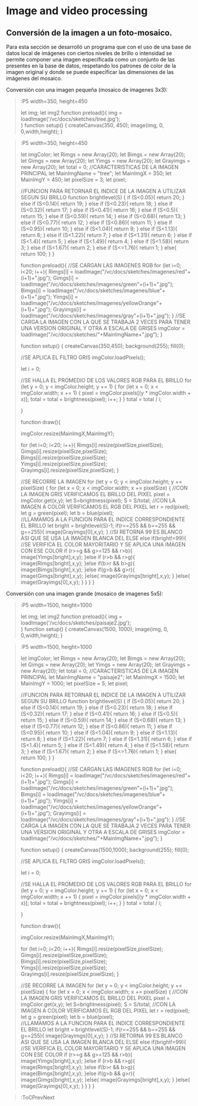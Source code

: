 # Image and video processing

## Conversión de la imagen a un foto-mosaico.

Para esta sección se desarrolló un programa que con el uso de una base de datos local de imágenes con ciertos niveles de brillo o intensidad se permite componer una imagen especificada como un conjunto de las presentes en la base de datos, respetando los patrones de color de la imagen original y donde se puede especificar las dimensiones de las imágenes del mosaico.

Conversión con una imagen pequeña (mosaico de imagenes 3x3):

> :P5 width=350, height=450
>
> let img;
> let img2
> function preload(){
>   img = loadImage('/vc/docs/sketches/tree.jpg');   
>}
> function setup() {
>   createCanvas(350, 450);
>   image(img, 0, 0,width,height);
> }

> :P5 width=350, height=450
>
>let imgColor;
>let Rimgs = new Array(20);
>let Bimgs = new Array(20);
>let Gimgs = new Array(20);
>let Yimgs = new Array(20);
>let Grayimgs = new Array(20);
>let total = 0;
>//CARACTERISTICAS DE LA IMAGEN PRINCIPAL
>let MainImgName = "tree";
>let MainImgX = 350;
>let MainImgY = 450;
>let pixelSize = 3;
>let pixel;
>
>//FUNCION PARA RETORNAR EL INDICE DE LA IMAGEN A UTILIZAR SEGUN SU BRILLO
> function brightlevel(S) {
>  if (S<0.05){
>    return 20;
>  }
>  else if (S<0.14){
>    return 19;
>  }
>  else if (S<0.23){
>    return 18;
>  }
>  else if (S<0.32){
>    return 17;
>  }
>  else if (S<0.41){
>    return 16;
>  }
>  else if (S<0.5){
>    return 15;
>  }
>  else if (S<0.59){
>    return 14;
>  }
>  else if (S<0.68){
>    return 13;
>  }
>  else if (S<0.77){
>    return 12;
>  }
>  else if (S<0.86){
>    return 11;
>  }
>  else if (S<0.95){
>    return 10;
>  }
>  else if (S<1.04){
>    return 9;
>  }
>  else if (S<1.13){
>    return 8;
>  }
>  else if (S<1.22){
>    return 7;
>  }
>  else if (S<1.31){
>    return 6;
>  }
>  else if (S<1.4){
>    return 5;
>  }
>  else if (S<1.49){
>    return 4;
>  }
>  else if (S<1.58){
>    return 3;
>  }
>  else if (S<1.67){
>    return 2;
>  }
>  else if (S<=1.76){
>    return 1;
>  }
>  else{
>    return 100;
>  }
>}
>
>function preload(){
>  //SE CARGAN LAS IMAGENES RGB
>  for (let i=0; i<20; i++){
>    Rimgs[i] = loadImage("/vc/docs/sketches/imagenes/red"+(i+1)+".jpg");
>    Gimgs[i] = loadImage("/vc/docs/sketches/imagenes/green"+(i+1)+".jpg");
>    Bimgs[i] = loadImage("/vc/docs/sketches/imagenes/blue"+(i+1)+".jpg");
>    Yimgs[i] = loadImage("/vc/docs/sketches/imagenes/yellowOrange"+(i+1)+".jpg");
>    Grayimgs[i] = loadImage("/vc/docs/sketches/imagenes/gray"+(i+1)+".jpg");
>  }
>  //SE CARGA LA IMAGEN CON LA QUE SE TRABAJA 2 VECES PARA TENER UNA VERSION ORIGINAL Y OTRA A ESCALA DE GRISES
>  imgColor = loadImage("/vc/docs/sketches/"+MainImgName+".jpg");
>}
> 
>function setup() {
>  createCanvas(350,450);
>  background(255);
>  fill(0);
>  
>  //SE APLICA EL FILTRO GRIS
>  imgColor.loadPixels();
>  
>  let i = 0;
>  
>  //SE HALLA EL PROMEDIO DE LOS VALORES RGB PARA EL BRILLO
>  for (let y = 0; y < imgColor.height; y += 1) {
>    for (let x = 0; x < imgColor.width; x += 1) {
>      pixel = imgColor.pixels[(y * imgColor.width + x)];
>      total = total + brightness(pixel);
>      i++;
>    }
>  }
>  total = total / i;
>
>}
>  
>function draw(){
>  
>  imgColor.resize(MainImgX,MainImgY);
>  
>  for (let i=0; i<20; i++){
>    Rimgs[i].resize(pixelSize,pixelSize);
>    Gimgs[i].resize(pixelSize,pixelSize);
>    Bimgs[i].resize(pixelSize,pixelSize);
>    Yimgs[i].resize(pixelSize,pixelSize);
>    Grayimgs[i].resize(pixelSize,pixelSize);
>  }
>  
> //SE RECORRE LA IMAGEN
>  for (let y = 0; y < imgColor.height; y += pixelSize) {
>    for (let x = 0; x < imgColor.width; x += pixelSize) {
>      //CON LA IMAGEN GRIS VERIFICAMOS EL BRILLO DEL PIXEL
>        pixel = imgColor.get(x,y);
>        let S=brightness(pixel);
>        S = S/total;
>        //CON LA IMAGEN A COLOR VERIFICAMOS EL RGB DEL PIXEL
>        let r = red(pixel);
>        let g = green(pixel);
>        let b = blue(pixel);        
>        //LLAMAMOS A LA FUNCION PARA EL INDICE CORRESPONDIENTE EL BRILLO
>        let bright = brightlevel(S)-1;
>        if(r==255 && b==255 && g==255){
>         image(Grayimgs[0],x,y);
>        }
>        //SI RETORNA 99 ES BLANCO ASI QUE SE USA LA IMAGEN BLANCA DEL ELSE
>        else if(bright!=99){
>          //SE VERIFICA EL COLOR MAYORITARIO Y SE APLICA UNA IMAGEN CON ESE COLOR
>          if (r>=g && g>=125 && r>b){
>            image(Yimgs[bright],x,y);
>          }else if (r>b && r>g){
>            image(Rimgs[bright],x,y);
>          }else if(b>r && b>g){
>            image(Bimgs[bright],x,y);
>          }else if(g>b && g>r){
>            image(Gimgs[bright],x,y);
>          }else{
>            image(Grayimgs[bright],x,y);
>          }
>        }else{
>          image(Grayimgs[0],x,y);
>        }
>    }
>  }
>}

Conversión con una imagen grande (mosaico de imagenes 5x5):

> :P5 width=1500, height=1000
>
> let img;
> let img2
> function preload(){
>   img = loadImage('/vc/docs/sketches/paisaje2.jpg');   
>}
> function setup() {
>   createCanvas(1500, 1000);
>   image(img, 0, 0,width,height);
> }

> :P5 width=1500, height=1000
>
>let imgColor;
>let Rimgs = new Array(20);
>let Bimgs = new Array(20);
>let Gimgs = new Array(20);
>let Yimgs = new Array(20);
>let Grayimgs = new Array(20);
>let total = 0;
>//CARACTERISTICAS DE LA IMAGEN PRINCIPAL
>let MainImgName = "paisaje2";
>let MainImgX = 1500;
>let MainImgY = 1000;
>let pixelSize = 5;
>let pixel;
>
>//FUNCION PARA RETORNAR EL INDICE DE LA IMAGEN A UTILIZAR SEGUN SU BRILLO
> function brightlevel(S) {
>  if (S<0.05){
>    return 20;
>  }
>  else if (S<0.14){
>    return 19;
>  }
>  else if (S<0.23){
>    return 18;
>  }
>  else if (S<0.32){
>    return 17;
>  }
>  else if (S<0.41){
>    return 16;
>  }
>  else if (S<0.5){
>    return 15;
>  }
>  else if (S<0.59){
>    return 14;
>  }
>  else if (S<0.68){
>    return 13;
>  }
>  else if (S<0.77){
>    return 12;
>  }
>  else if (S<0.86){
>    return 11;
>  }
>  else if (S<0.95){
>    return 10;
>  }
>  else if (S<1.04){
>    return 9;
>  }
>  else if (S<1.13){
>    return 8;
>  }
>  else if (S<1.22){
>    return 7;
>  }
>  else if (S<1.31){
>    return 6;
>  }
>  else if (S<1.4){
>    return 5;
>  }
>  else if (S<1.49){
>    return 4;
>  }
>  else if (S<1.58){
>    return 3;
>  }
>  else if (S<1.67){
>    return 2;
>  }
>  else if (S<=1.76){
>    return 1;
>  }
>  else{
>    return 100;
>  }
>}
>
>function preload(){
>  //SE CARGAN LAS IMAGENES RGB
>  for (let i=0; i<20; i++){
>    Rimgs[i] = loadImage("/vc/docs/sketches/imagenes/red"+(i+1)+".jpg");
>    Gimgs[i] = loadImage("/vc/docs/sketches/imagenes/green"+(i+1)+".jpg");
>    Bimgs[i] = loadImage("/vc/docs/sketches/imagenes/blue"+(i+1)+".jpg");
>    Yimgs[i] = loadImage("/vc/docs/sketches/imagenes/yellowOrange"+(i+1)+".jpg");
>    Grayimgs[i] = loadImage("/vc/docs/sketches/imagenes/gray"+(i+1)+".jpg");
>  }
>  //SE CARGA LA IMAGEN CON LA QUE SE TRABAJA 2 VECES PARA TENER UNA VERSION ORIGINAL Y OTRA A ESCALA DE GRISES
>  imgColor = loadImage("/vc/docs/sketches/"+MainImgName+".jpg");
>}
> 
>function setup() {
>  createCanvas(1500,1000);
>  background(255);
>  fill(0);
>  
>  //SE APLICA EL FILTRO GRIS
>  imgColor.loadPixels();
>  
>  let i = 0;
>  
>  //SE HALLA EL PROMEDIO DE LOS VALORES RGB PARA EL BRILLO
>  for (let y = 0; y < imgColor.height; y += 1) {
>    for (let x = 0; x < imgColor.width; x += 1) {
>      pixel = imgColor.pixels[(y * imgColor.width + x)];
>      total = total + brightness(pixel);
>      i++;
>    }
>  }
>  total = total / i;
>
>}
>  
>function draw(){
>  
>  imgColor.resize(MainImgX,MainImgY);
>  
>  for (let i=0; i<20; i++){
>    Rimgs[i].resize(pixelSize,pixelSize);
>    Gimgs[i].resize(pixelSize,pixelSize);
>    Bimgs[i].resize(pixelSize,pixelSize);
>    Yimgs[i].resize(pixelSize,pixelSize);
>    Grayimgs[i].resize(pixelSize,pixelSize);
>  }
>  
> //SE RECORRE LA IMAGEN
>  for (let y = 0; y < imgColor.height; y += pixelSize) {
>    for (let x = 0; x < imgColor.width; x += pixelSize) {
>      //CON LA IMAGEN GRIS VERIFICAMOS EL BRILLO DEL PIXEL
>        pixel = imgColor.get(x,y);
>        let S=brightness(pixel);
>        S = S/total;
>        //CON LA IMAGEN A COLOR VERIFICAMOS EL RGB DEL PIXEL
>        let r = red(pixel);
>        let g = green(pixel);
>        let b = blue(pixel);        
>        //LLAMAMOS A LA FUNCION PARA EL INDICE CORRESPONDIENTE EL BRILLO
>        let bright = brightlevel(S)-1;
>        if(r==255 && b==255 && g==255){
>         image(Grayimgs[0],x,y);
>        }
>        //SI RETORNA 99 ES BLANCO ASI QUE SE USA LA IMAGEN BLANCA DEL ELSE
>        else if(bright!=99){
>          //SE VERIFICA EL COLOR MAYORITARIO Y SE APLICA UNA IMAGEN CON ESE COLOR
>          if (r>=g && g>=125 && r>b){
>            image(Yimgs[bright],x,y);
>          }else if (r>b && r>g){
>            image(Rimgs[bright],x,y);
>          }else if(b>r && b>g){
>            image(Bimgs[bright],x,y);
>          }else if(g>b && g>r){
>            image(Gimgs[bright],x,y);
>          }else{
>            image(Grayimgs[bright],x,y);
>          }
>        }else{
>          image(Grayimgs[0],x,y);
>        }
>    }
>  }
>}


> :ToCPrevNext